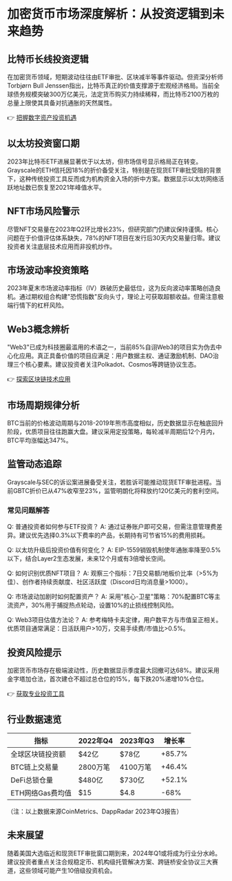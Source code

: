 # 加密货币市场深度解析：从投资逻辑到未来趋势

## 比特币长线投资逻辑
在加密货币领域，短期波动往往由ETF审批、区块减半等事件驱动。但资深分析师Torbjørn Bull Jenssen指出，比特币真正的价值支撑源于宏观经济格局。当前全球债务规模突破300万亿美元，法定货币购买力持续稀释，而比特币2100万枚的总量上限使其具备对抗通胀的天然属性。

👉 [把握数字资产投资机遇](https://bit.ly/okx_welcome)

## 以太坊投资窗口期
2023年比特币ETF进展显著优于以太坊，但市场信号显示格局正在转变。Grayscale的ETH信托因18%的折价备受关注，特别是在现货ETF审批受阻的背景下，这种传统投资工具反而成为机构资金入场的折中方案。数据显示以太坊网络活跃地址数已恢复至2021年峰值水平。

## NFT市场风险警示
尽管NFT交易量在2023年Q2环比增长23%，但研究部门仍建议保持谨慎。核心问题在于价值评估体系缺失，78%的NFT项目在发行后30天内交易量归零。建议投资者关注底层技术应用而非投机炒作。

## 市场波动率投资策略
2023年夏末市场波动率指标（IV）跌破历史最低位，这为反向波动率策略创造良机。通过期权组合构建"恐慌指数"反向头寸，理论上可获取超额收益。但需注意极端行情下的杠杆风险。

## Web3概念辨析
"Web3"已成为科技圈最滥用的术语之一，当前85%自诩Web3的项目实为伪去中心化应用。真正具备价值的项目应满足：用户数据主权、通证激励机制、DAO治理三个核心要素。建议投资者关注Polkadot、Cosmos等跨链协议生态。

👉 [探索区块链技术应用](https://bit.ly/okx_welcome)

## 市场周期规律分析
BTC当前的价格波动周期与2018-2019年熊市高度相似，历史数据显示在触底回升阶段，优质项目往往跑赢大盘。建议采用定投策略，每轮减半周期后12个月内，BTC平均涨幅达347%。

## 监管动态追踪
Grayscale与SEC的诉讼案进展备受关注，若胜诉可能推动现货ETF审批进程。当前GBTC折价已从47%收窄至23%，监管明朗化将释放约120亿美元的套利空间。

### 常见问题解答

Q: 普通投资者如何参与ETF投资？
A: 通过证券账户即可交易，但需注意管理费差异。建议优先选择0.3%以下费率的产品，长期持有可节省15%的费用损耗。

Q: 以太坊升级后投资价值有何变化？
A: EIP-1559销毁机制使年通胀率降至0.5%以下，结合Layer2生态发展，未来12个月或有3倍增长空间。

Q: 如何识别优质NFT项目？
A: 观察三个指标：7日交易额/地板价比率（>5%为佳）、创作者持续贡献度、社区活跃度（Discord日均消息量>1000）。

Q: 市场波动加剧时如何配置资产？
A: 采用"核心-卫星"策略：70%配置BTC等主流资产，30%用于捕捉热点轮动，设置10%的止损线控制风险。

Q: Web3项目估值方法论？
A: 参考梅特卡夫定律，用户数平方与市值呈正相关。优质项目通常满足：日活跃用户>10万，交易手续费/市值比>0.5%。

## 投资风险提示
加密货币市场存在极端波动性，历史数据显示季度最大回撤可达68%。建议采用金字塔加仓法，首次建仓不超过总仓位的15%，每下跌20%递增10%仓位。

👉 [获取专业投资工具](https://bit.ly/okx_welcome)

## 行业数据速览

| 指标                | 2022年Q4 | 2023年Q3 | 增长率 |
|---------------------|----------|----------|--------|
| 全球区块链投资额    | $42亿    | $78亿    | +85.7% |
| BTC链上交易量       | 2800万笔 | 4100万笔 | +46.4% |
| DeFi总锁仓量        | $480亿   | $730亿   | +52.1% |
| ETH网络Gas费均值    | $15      | $4.8     | -68%   |

（注：以上数据来源CoinMetrics、DappRadar 2023年Q3报告）

## 未来展望
随着美国大选临近和现货ETF审批窗口期到来，2024年Q1或将成为行业分水岭。建议投资者重点关注合规稳定币、机构级托管解决方案、跨链桥安全协议三大赛道，这些领域可能产生10倍级投资机会。